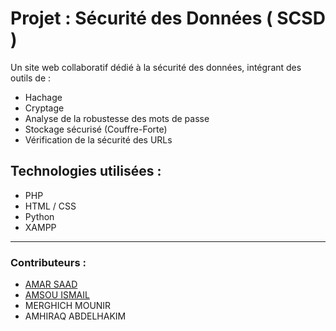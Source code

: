 # Projet : Sécurité des Données ( SCSD )

Un site web collaboratif dédié à la sécurité des données, intégrant des outils de :
- Hachage
- Cryptage
- Analyse de la robustesse des mots de passe
- Stockage sécurisé (Couffre-Forte)
- Vérification de la sécurité des URLs

## Technologies utilisées :
- PHP
- HTML / CSS
- Python
- XAMPP

---

### Contributeurs :
- [AMAR SAAD](https://github.com/AMARS44D)
- [AMSOU ISMAIL](https://github.com/AmsouIsmail)
- MERGHICH MOUNIR
- AMHIRAQ ABDELHAKIM
